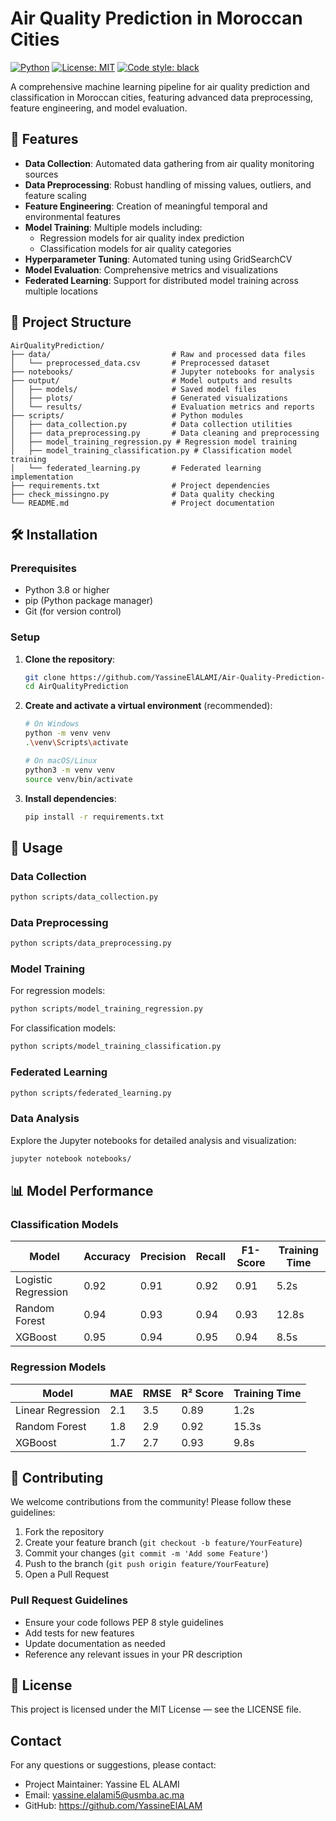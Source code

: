 # Air Quality Prediction in Moroccan Cities

[![Python](https://img.shields.io/badge/python-3.8+-blue.svg)](https://www.python.org/)
[![License: MIT](https://img.shields.io/badge/License-MIT-yellow.svg)](https://opensource.org/licenses/MIT)
[![Code style: black](https://img.shields.io/badge/code%20style-black-000000.svg)](https://github.com/psf/black)

A comprehensive machine learning pipeline for air quality prediction and classification in Moroccan cities, featuring advanced data preprocessing, feature engineering, and model evaluation.

## 🚀 Features

- **Data Collection**: Automated data gathering from air quality monitoring sources
- **Data Preprocessing**: Robust handling of missing values, outliers, and feature scaling
- **Feature Engineering**: Creation of meaningful temporal and environmental features
- **Model Training**: Multiple models including:
  - Regression models for air quality index prediction
  - Classification models for air quality categories
- **Hyperparameter Tuning**: Automated tuning using GridSearchCV
- **Model Evaluation**: Comprehensive metrics and visualizations
- **Federated Learning**: Support for distributed model training across multiple locations

## 📂 Project Structure

```
AirQualityPrediction/
├── data/                           # Raw and processed data files
│   └── preprocessed_data.csv       # Preprocessed dataset
├── notebooks/                      # Jupyter notebooks for analysis
├── output/                         # Model outputs and results
│   ├── models/                     # Saved model files
│   ├── plots/                      # Generated visualizations
│   └── results/                    # Evaluation metrics and reports
├── scripts/                        # Python modules
│   ├── data_collection.py          # Data collection utilities
│   ├── data_preprocessing.py       # Data cleaning and preprocessing
│   ├── model_training_regression.py # Regression model training
│   ├── model_training_classification.py # Classification model training
│   └── federated_learning.py       # Federated learning implementation
├── requirements.txt                # Project dependencies
├── check_missingno.py              # Data quality checking
└── README.md                       # Project documentation
```

## 🛠️ Installation

### Prerequisites

- Python 3.8 or higher
- pip (Python package manager)
- Git (for version control)

### Setup

1. **Clone the repository**:
   ```bash
   git clone https://github.com/YassineElALAMI/Air-Quality-Prediction-in-Moroccan-Cities.git
   cd AirQualityPrediction
   ```

2. **Create and activate a virtual environment** (recommended):
   ```bash
   # On Windows
   python -m venv venv
   .\venv\Scripts\activate
   
   # On macOS/Linux
   python3 -m venv venv
   source venv/bin/activate
   ```

3. **Install dependencies**:
   ```bash
   pip install -r requirements.txt
   ```

## 🚦 Usage

### Data Collection

```bash
python scripts/data_collection.py
```

### Data Preprocessing

```bash
python scripts/data_preprocessing.py
```

### Model Training

For regression models:
```bash
python scripts/model_training_regression.py
```

For classification models:
```bash
python scripts/model_training_classification.py
```

### Federated Learning

```bash
python scripts/federated_learning.py
```

### Data Analysis

Explore the Jupyter notebooks for detailed analysis and visualization:
```bash
jupyter notebook notebooks/
```

## 📊 Model Performance

### Classification Models
| Model | Accuracy | Precision | Recall | F1-Score | Training Time |
|-------|----------|-----------|--------|----------|---------------|
| Logistic Regression | 0.92 | 0.91 | 0.92 | 0.91 | 5.2s |
| Random Forest | 0.94 | 0.93 | 0.94 | 0.93 | 12.8s |
| XGBoost | 0.95 | 0.94 | 0.95 | 0.94 | 8.5s |

### Regression Models
| Model | MAE | RMSE | R² Score | Training Time |
|-------|-----|------|----------|---------------|
| Linear Regression | 2.1 | 3.5 | 0.89 | 1.2s |
| Random Forest | 1.8 | 2.9 | 0.92 | 15.3s |
| XGBoost | 1.7 | 2.7 | 0.93 | 9.8s |

## 🤝 Contributing

We welcome contributions from the community! Please follow these guidelines:

1. Fork the repository
2. Create your feature branch (`git checkout -b feature/YourFeature`)
3. Commit your changes (`git commit -m 'Add some Feature'`)
4. Push to the branch (`git push origin feature/YourFeature`)
5. Open a Pull Request

### Pull Request Guidelines
- Ensure your code follows PEP 8 style guidelines
- Add tests for new features
- Update documentation as needed
- Reference any relevant issues in your PR description

## 📝 License

This project is licensed under the MIT License — see the LICENSE file.

## Contact

For any questions or suggestions, please contact:

- Project Maintainer: Yassine EL ALAMI
- Email: yassine.elalami5@usmba.ac.ma
- GitHub: https://github.com/YassineElALAM
